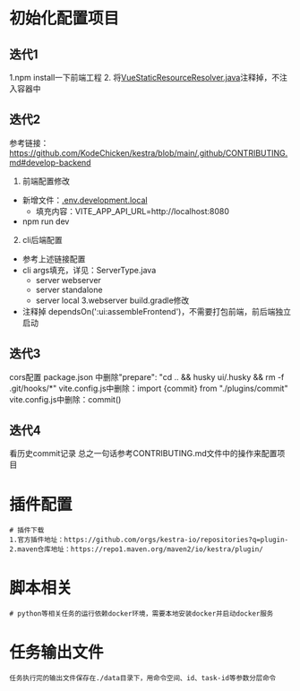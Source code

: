 # 初始化配置项目

## 迭代1
1.npm install一下前端工程
2. 将[VueStaticResourceResolver.java](webserver/src/main/java/io/micronaut/web/router/resource/VueStaticResourceResolver.java)注释掉，不注入容器中


## 迭代2
参考链接：https://github.com/KodeChicken/kestra/blob/main/.github/CONTRIBUTING.md#develop-backend
1.  前端配置修改
- 新增文件：[.env.development.local](ui/.env.development.local)
  - 填充内容：VITE_APP_API_URL=http://localhost:8080
- npm run dev
2. cli后端配置
  - 参考上述链接配置
  - cli args填充，详见：ServerType.java
    - server webserver
    - server standalone
    - server local
      3.webserver build.gradle修改
  - 注释掉 dependsOn(':ui:assembleFrontend')，不需要打包前端，前后端独立启动

## 迭代3
cors配置
package.json 中删除"prepare": "cd .. && husky ui/.husky && rm -f .git/hooks/*"
vite.config.js中删除：import {commit} from "./plugins/commit"
vite.config.js中删除：commit()

## 迭代4
看历史commit记录
总之一句话参考CONTRIBUTING.md文件中的操作来配置项目

# 插件配置
```text
# 插件下载
1.官方插件地址：https://github.com/orgs/kestra-io/repositories?q=plugin-
2.maven仓库地址：https://repo1.maven.org/maven2/io/kestra/plugin/
```

# 脚本相关
```text
# python等相关任务的运行依赖docker环境，需要本地安装docker并启动docker服务
```

# 任务输出文件
```text
任务执行完的输出文件保存在./data目录下，用命令空间、id、task-id等参数分层命令

```
